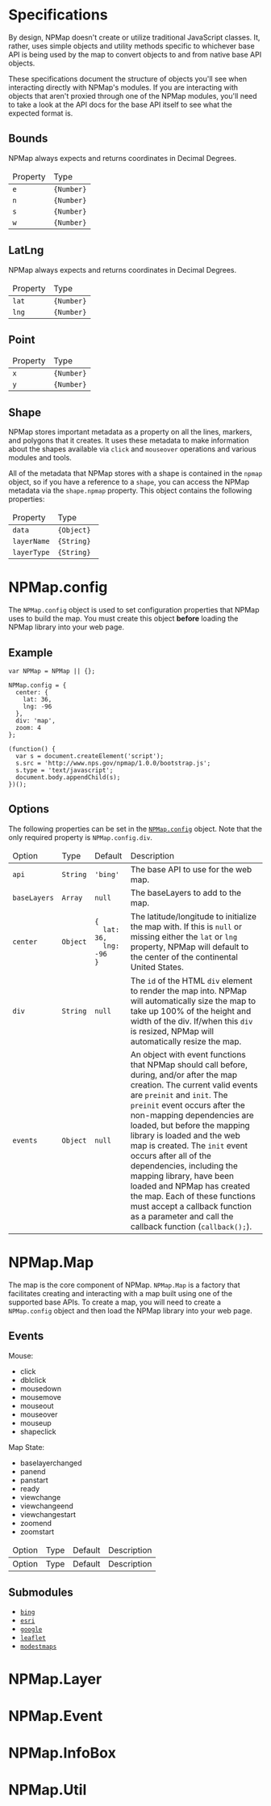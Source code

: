 # Specifications

By design, NPMap doesn't create or utilize traditional JavaScript classes. It, rather, uses simple objects and utility methods specific to whichever base API is being used by the map to convert objects to and from native base API objects.

These specifications document the structure of objects you'll see when interacting directly with NPMap's modules. If you are interacting with objects that aren't proxied through one of the NPMap modules, you'll need to take a look at the API docs for the base API itself to see what the expected format is.

## Bounds

NPMap always expects and returns coordinates in Decimal Degrees.

<table class="table table-bordered table-condensed">
  <thead>
    <tr>
      <td style="width:50%;">Property</td>
      <td>Type</td>
    </tr>
  </thead>
  <tbody>
    <tr>
      <td><code>e</code></td>
      <td><code>{Number}</code></td>
    </tr>
    <tr>
      <td><code>n</code></td>
      <td><code>{Number}</code></td>
    </tr>
    <tr>
      <td><code>s</code></td>
      <td><code>{Number}</code></td>
    </tr>
    <tr>
      <td><code>w</code></td>
      <td><code>{Number}</code></td>
    </tr>
  </tbody>
</table>

## LatLng

NPMap always expects and returns coordinates in Decimal Degrees.

<table class="table table-bordered table-condensed">
  <thead>
    <tr>
      <td style="width:50%;">Property</td>
      <td>Type</td>
    </tr>
  </thead>
  <tbody>
    <tr>
      <td><code>lat</code></td>
      <td><code>{Number}</code></td>
    </tr>
    <tr>
      <td><code>lng</code></td>
      <td><code>{Number}</code></td>
    </tr>
  </tbody>
</table>

## Point

<table class="table table-bordered table-condensed">
  <thead>
    <tr>
      <td style="width:50%;">Property</td>
      <td>Type</td>
    </tr>
  </thead>
  <tbody>
    <tr>
      <td><code>x</code></td>
      <td><code>{Number}</code></td>
    </tr>
    <tr>
      <td><code>y</code></td>
      <td><code>{Number}</code></td>
    </tr>
  </tbody>
</table>

## Shape

NPMap stores important metadata as a property on all the lines, markers, and polygons that it creates. It uses these metadata to make information about the shapes available via <code>click</code> and <code>mouseover</code> operations and various modules and tools.

All of the metadata that NPMap stores with a shape is contained in the <code>npmap</code> object, so if you have a reference to a <code>shape</code>, you can access the NPMap metadata via the <code>shape.npmap</code> property. This object contains the following properties:

<table class="table table-bordered table-condensed">
  <thead>
    <tr>
      <td style="width:50%;">Property</td>
      <td>Type</td>
    </tr>
  </thead>
  <tbody>
    <tr>
      <td><code>data</code></td>
      <td><code>{Object}</code></td>
    </tr>
    <tr>
      <td><code>layerName</code></td>
      <td><code>{String}</code></td>
    </tr>
    <tr>
      <td><code>layerType</code></td>
      <td><code>{String}</code></td>
    </tr>
  </tbody>
</table>

# NPMap.config

The <code>NPMap.config</code> object is used to set configuration properties that NPMap uses to build the map. You must create this object **before** loading the NPMap library into your web page.

## Example

<pre data-line="3-11"><code>var NPMap = NPMap || {};

NPMap.config = {
  center: {
    lat: 36,
    lng: -96
  },
  div: 'map',
  zoom: 4
};

(function() {
  var s = document.createElement('script');
  s.src = 'http://www.nps.gov/npmap/1.0.0/bootstrap.js';
  s.type = 'text/javascript';
  document.body.appendChild(s);
})();
</code></pre>

## Options

The following properties can be set in the <a href="#npmapconfig"><code>NPMap.config</code></a> object. Note that the only required property is <code>NPMap.config.div</code>.

<table class="table table-bordered table-condensed">
  <thead>
    <tr>
      <td>Option</td>
      <td>Type</td>
      <td>Default</td>
      <td>Description</td>
    </tr>
  </thead>
  <tbody>
    <tr>
      <td><code>api</code></td>
      <td><code>String</code></td>
      <td><code>'bing'</code></td>
      <td>The base API to use for the web map.</td>
    </tr>
    <tr>
      <td><code>baseLayers</code></td>
      <td><code>Array</code></td>
      <td><code>null</code></td>
      <td>The baseLayers to add to the map.</td>
    </tr>
    <tr>
      <td><code>center</code></td>
      <td><code>Object</code></td>
<td><pre><code>{
  lat: 36,
  lng: -96
}
</code></pre></td>
      <td>The latitude/longitude to initialize the map with. If this is <code>null</code> or missing either the <code>lat</code> or <code>lng</code> property, NPMap will default to the center of the continental United States.</td>
    </tr>
    <tr>
      <td><code>div</code></td>
      <td><code>String</code></td>
      <td><code>null</code></td>
      <td>The <code>id</code> of the HTML <code>div</code> element to render the map into. NPMap will automatically size the map to take up 100% of the height and width of the div. If/when this <code>div</code> is resized, NPMap will automatically resize the map.</td>
    </tr>
    <tr>
      <td><code>events</code></td>
      <td><code>Object</code></td>
      <td><code>null</code></td>
      <td>An object with event functions that NPMap should call before, during, and/or after the map creation. The current valid events are <code>preinit</code> and <code>init</code>. The <code>preinit</code> event occurs after the non-mapping dependencies are loaded, but before the mapping library is loaded and the web map is created. The <code>init</code> event occurs after all of the dependencies, including the mapping library, have been loaded and NPMap has created the map. Each of these functions must accept a callback function as a parameter and call the callback function (<code>callback();</code>).</td>
    </tr>
  </tbody>
</table>

# NPMap.Map

The map is the core component of NPMap. <code>NPMap.Map</code> is a factory that facilitates creating and interacting with a map built using one of the supported base APIs. To create a map, you will need to create a <code>NPMap.config</code> object and then load the NPMap library into your web page.

## Events

<div class="span-6">
  <p>Mouse:</p>
  <ul>
    <li>click</li>
    <li>dblclick</li>
    <li>mousedown</li>
    <li>mousemove</li>
    <li>mouseout</li>
    <li>mouseover</li>
    <li>mouseup</li>
    <li>shapeclick</li>
  </ul>
</div>
<div class="span-6">
  <p>Map State:</p>
  <ul>
    <li>baselayerchanged</li>
    <li>panend</li>
    <li>panstart</li>
    <li>ready</li>
    <li>viewchange</li>
    <li>viewchangeend</li>
    <li>viewchangestart</li>
    <li>zoomend</li>
    <li>zoomstart</li>
 </ul>
</div>
<table class="table table-bordered table-condensed">
  <thead>
    <tr>
      <td>Option</td>
      <td>Type</td>
      <td>Default</td>
      <td>Description</td>
    </tr>
  </thead>
  <tbody>
    <tr>
      <td>Option</td>
      <td>Type</td>
      <td>Default</td>
      <td>Description</td>
    </tr>
  </tbody>
</table>

## Submodules

- <a href="../base-apis/bing.html"><code>bing</code></a>
- <a href="../base-apis/esri.html"><code>esri</code></a>
- <a href="../base-apis/google.html"><code>google</code></a>
- <a href="../base-apis/leaflet.html"><code>leaflet</code></a>
- <a href="../base-apis/modestmaps.html"><code>modestmaps</code></a>

# NPMap.Layer

# NPMap.Event

# NPMap.InfoBox

# NPMap.Util